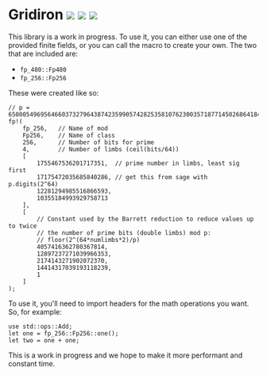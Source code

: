 Gridiron [![](https://img.shields.io/crates/v/gridiron.svg)](https://crates.io/crates/gridiron) [![](https://docs.rs/gridiron/badge.svg)](https://docs.rs/gridiron) [![](https://travis-ci.org/IronCoreLabs/gridiron.svg?branch=master)](https://travis-ci.org/IronCoreLabs/gridiron?branch=master)
====================

This library is a work in progress. To use it, you can either use one of the provided finite fields, or you can call the macro to create your own. The two that are included are:

* `fp_480::Fp480`
* `fp_256::Fp256`

These were created like so:

    // p = 65000549695646603732796438742359905742825358107623003571877145026864184071783
    fp!(
        fp_256,   // Name of mod
        Fp256,    // Name of class
        256,      // Number of bits for prime
        4,        // Number of limbs (ceil(bits/64))
        [
            1755467536201717351,  // prime number in limbs, least sig first
            17175472035685840286, // get this from sage with p.digits(2^64)
            12281294985516866593,
            10355184993929758713
        ],
        [
            // Constant used by the Barrett reduction to reduce values up to twice
            // the number of prime bits (double limbs) mod p:
            // floor(2^(64*numlimbs*2)/p)
            4057416362780367814,
            12897237271039966353,
            2174143271902072370,
            14414317039193118239,
            1
        ]
    );


To use it, you'll need to import headers for the math operations you want. So, for example:

    use std::ops::Add;
    let one = fp_256::Fp256::one();
    let two = one + one;

This is a work in progress and we hope to make it more performant and constant time.
